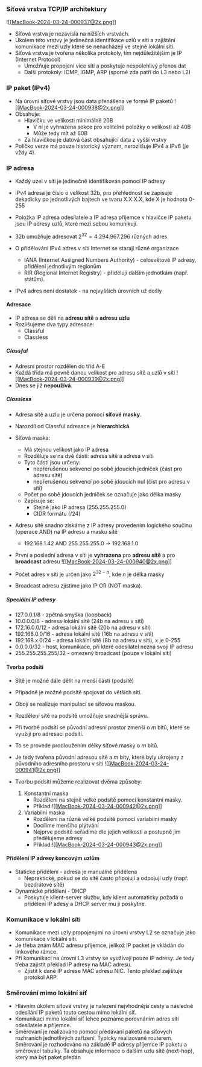 ### Síťová vrstva TCP/IP architektury
![[MacBook-2024-03-24-000937@2x.png]]
- Síťová vrstva je nezávislá na nižších vrstvách.
- Úkolem této vrstvy je jedinečná identifikace uzlů v síti a zajištění komunikace mezi uzly které se nenacházejí ve stejné lokální síti.
- Síťová vrstva je tvořena několika protokoly, tím nejdůležitějším je IP (Internet Protocol)
	- Umožňuje propojení více sítí a poskytuje nespolehlivý přenos dat
	- Další protokoly: ICMP, IGMP, ARP (sporné zda patří do L3 nebo L2)

### IP paket (IPv4)
- Na úrovni síťové vrstvy jsou data přenášena ve formě IP paketů
![[MacBook-2024-03-24-000938@2x.png]]
- Obsahuje:
	- Hlavičku ve velikosti minimálně 20B
		- V ní je vyhrazena sekce pro volitelné položky o velikosti až 40B
		- Může tedy mít až 60B
	- Za hlavičkou je datová část obsahující data z vyšší vrstvy
- Políčko verze má pouze historický význam, nerozlišuje IPv4 a IPv6 (je vždy 4).

### IP adresa
- Každý uzel v síti je jedinečně identifikován pomocí IP adresy
- IPv4 adresa je číslo o velikost 32b, pro přehlednost se zapisuje dekadicky po jednotlivých bajtech ve tvaru X.X.X.X, kde X je hodnota 0-255
- Položka IP adresa odesílatele a IP adresa příjemce v hlavičce IP paketu jsou IP adresy uzlů, které mezi sebou komunikují.

- 32b umožňuje adresovat $2^{32} = 4.294.967.296$ různých adres.

- O přidělování IPv4 adres v síti Internet se starají různé organizace
	- IANA (Internet Assigned Numbers Authority) - celosvětové IP adresy, přidělení jednotlivým regionům
	- RIR (Regional Internet Registry) - přidělují dalším jednotkám (např. státům).
- IPv4 adres není dostatek - na nejvyšších úrovních už došly

#### Adresace
- IP adresa se dělí na **adresu sítě** a **adresu uzlu**
- Rozlišujeme dva typy adresace:
	- Classful
	- Classless

##### Classful
- Adresní prostor rozdělen do tříd A-E
- Každá třída má pevně danou velikost pro adresu sítě a uzlů v síti
  ![[MacBook-2024-03-24-000939@2x.png]]
- Dnes se již **nepoužívá**.

##### Classless
- Adresa sítě a uzlu je určena pomocí **síťové masky**.
- Narozdíl od Classful adresace je **hierarchická**.

- Síťová maska:
	- Má stejnou velikost jako IP adresa 
	- Rozděluje se na dvě části: adresa sítě a adresa v síti
	- Tyto části jsou určeny: 
		- nepřerušenou sekvencí po sobě jdoucích jedniček (část pro adresu sítě)
		- nepřerušenou sekvencí po sobě jdoucích nul (číst pro adresu v síti)
	- Počet po sobě jdoucích jedniček se označuje jako délka masky
	- Zapisuje se:
		- Stejně jako IP adresa (255.255.255.0)
		- CIDR formátu (/24)

- Adresu sítě snadno získáme z IP adresy provedením logického součinu (operace AND) na IP adresu a masku sítě
	- 192.168.1.42 AND 255.255.255.0 $\rightarrow$ 192.168.1.0

- První a poslední adresa v síti je **vyhrazena** pro **adresu sítě** a pro **broadcast** adresu
![[MacBook-2024-03-24-000940@2x.png]]

- Počet adres v síti je určen jako $2^{32-n}$, kde $n$ je délka masky
- Broadcast adresu zjistíme jako IP OR (NOT maska).

##### Speciální IP adresy
- 127.0.0.1/8 - zpětná smyška (loopback)
- 10.0.0.0/8 - adresa lokální sítě (24b na adresu v síti)
- 172.16.0.0/12 - adresa lokální sítě (20b na adresu v síti)
- 192.168.0.0/16 - adresa lokální sítě (16b na adresu v síti)
- 192.168.x.0/24 - adresa lokální sítě (8b na adresu v síti), x je 0-255
- 0.0.0.0/32 - host, komunikace, při které odesílatel nezná svoji IP adresu
- 255.255.255.255/32 - omezený broadcast (pouze v lokální síti)

#### Tvorba podsítí
- Sítě je možné dále dělit na menší části (podsítě)
- Případně je možné podsítě spojovat do větších sítí.
- Obojí se realizuje manipulací se síťovou maskou.

- Rozdělení sítě na podsítě umožňuje snadnější správu.
- Při tvorbě podsítí se původní adresní prostor zmenší o $m$ bitů, které se využijí pro adresaci podsítí.
- To se provede prodloužením délky síťové masky o $m$ bitů.
- Je tedy tvořena původní adresou sítě a $m$ bity, které byly ukrojeny z původního adresního prostoru v síti
![[MacBook-2024-03-24-000941@2x.png]]

- Tvorbu podsítí můžeme realizovat dvěma způsoby:
	1. Konstantní maska
		- Rozdělení na stejně velké podsítě pomocí konstantní masky.
		- Příklad:![[MacBook-2024-03-24-000942@2x.png]]
	2. Variabilní maska
		- Rozdělení na různě velké podsítě pomocí variabilní masky
		- Docílíme menšího plýtvání
		- Nejprve podsítě seřadíme dle jejich velikosti a postupně jim předělujeme adresy
		- Příklad:![[MacBook-2024-03-24-000943@2x.png]]

#### Přidělení IP adresy koncovým uzlům
- Statické přidělení - adresa je manuálně přidělena
	- Nepraktické, pokud se do sítě často připojují a odpojují uzly (např. bezdrátové sítě)
- Dynamické přidělení - DHCP
	- Poskytuje klient-server službu, kdy klient automaticky požadá o přidělení IP adesy a DHCP server mu ji poskytne.

### Komunikace v lokální síti
- Komunikace mezi uzly propojenými na úrovni vrstvy L2 se označuje jako komunikace v lokální síti.
- Je třeba znám MAC adresu příjemce, jelikož IP packet je vkládán do linkového rámce.
- Při komunikaci na úrovni L3 vrstvy se využívají pouze IP adresy. Je tedy třeba zajistit překlad IP adresy na MAC adresu.
	- Zjistit k dané IP adrese MAC adresu NIC. Tento překlad zajištuje protokol ARP.

### Směrování mimo lokální síť
- Hlavním úkolem síťové vrstvy je nalezení nejvhodnější cesty a následné odesílání IP paketů touto cestou mimo lokální síť.
- Komunikaci mimo lokální síť lehce poznáme porovnáním adres sítí odesílatele a příjemce.
- Směrování je realizováno pomocí předávání paketů na síťových rozhraních jednotlivých zařízení. Typicky realizované routerem. Směrování je rozhodováno na základě IP adresy příjemce IP paketu a směrovací tabulky. Ta obsahuje informace o dalším uzlu sítě (next-hop), který má být paket předán